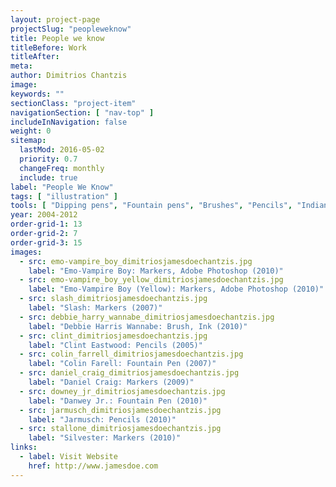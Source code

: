 ```yaml
---
layout: project-page
projectSlug: "peopleweknow"
title: People we know
titleBefore: Work
titleAfter:
meta:
author: Dimitrios Chantzis
image:
keywords: ""
sectionClass: "project-item"
navigationSection: [ "nav-top" ]
includeInNavigation: false
weight: 0
sitemap:
  lastMod: 2016-05-02
  priority: 0.7
  changeFreq: monthly
  include: true
label: "People We Know"
tags: [ "illustration" ]
tools: [ "Dipping pens", "Fountain pens", "Brushes", "Pencils", "Indian black ink", "Adobe Photoshop" ]
year: 2004-2012
order-grid-1: 13
order-grid-2: 7
order-grid-3: 15
images:
  - src: emo-vampire_boy_dimitriosjamesdoechantzis.jpg
    label: "Emo-Vampire Boy: Markers, Adobe Photoshop (2010)"
  - src: emo-vampire_boy_yellow_dimitriosjamesdoechantzis.jpg
    label: "Emo-Vampire Boy (Yellow): Markers, Adobe Photoshop (2010)"
  - src: slash_dimitriosjamesdoechantzis.jpg
    label: "Slash: Markers (2007)"
  - src: debbie_harry_wannabe_dimitriosjamesdoechantzis.jpg
    label: "Debbie Harris Wannabe: Brush, Ink (2010)"
  - src: clint_dimitriosjamesdoechantzis.jpg
    label: "Clint Eastwood: Pencils (2005)"
  - src: colin_farrell_dimitriosjamesdoechantzis.jpg
    label: "Colin Farell: Fountain Pen (2007)"
  - src: daniel_craig_dimitriosjamesdoechantzis.jpg
    label: "Daniel Craig: Markers (2009)"
  - src: downey_jr_dimitriosjamesdoechantzis.jpg
    label: "Danwey Jr.: Fountain Pen (2010)"
  - src: jarmusch_dimitriosjamesdoechantzis.jpg
    label: "Jarmusch: Pencils (2010)"
  - src: stallone_dimitriosjamesdoechantzis.jpg
    label: "Silvester: Markers (2010)"
links:
  - label: Visit Website
    href: http://www.jamesdoe.com
---
```


